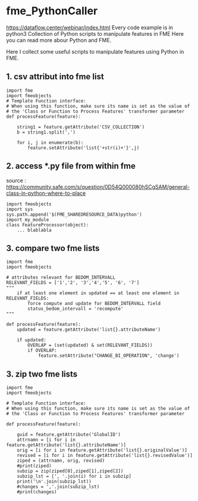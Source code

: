 # fme_PythonCaller
<https://dataflow.center/webinar/index.html>
Every code example is in python3
Collection of Python scripts to manipulate features in FME
Here you can read more abour Python and FME. 

Here I collect some useful scripts to manipulate features using Python in FME.

## 1. csv attribut into fme list
```
import fme
import fmeobjects
# Template Function interface:
# When using this function, make sure its name is set as the value of
# the 'Class or Function to Process Features' transformer parameter
def processFeature(feature):

    string1 = feature.getAttribute('CSV_COLLECTION')
    b = string1.split(',')
    
    for i, j in enumerate(b):
        feature.setAttribute('list{'+str(i)+'}',j)
```
## 2. access *.py file from within fme
source : <https://community.safe.com/s/question/0D54Q000080hSCgSAM/general-class-in-python-where-to-place>
```
import fmeobjects
import sys
sys.path.append('$(FME_SHAREDRESOURCE_DATA)python')
import my_module
class FeatureProcessor(object):
    ... blablabla
```
## 3. compare two fme lists
```
import fme
import fmeobjects

# attributes relevant for BEDOM_INTERVALL
RELEVANT_FIELDS = ['1','2', '3','4','5', '6', '7'] 
"""
    if at least one element in updated == at least one element in RELEVANT_FIELDS:
        force compute and update for BEDOM_INTERVALL field
        status_bedom_intervall = 'recompute'
"""

def processFeature(feature):
    updated = feature.getAttribute('list{}.attributeName')
    
    if updated:
        OVERLAP = (set(updated) & set(RELEVANT_FIELDS))    
        if OVERLAP:
            feature.setAttribute("CHANGE_BI_OPERATION", 'change')
``` 

## 3. zip two fme lists
```
import fme
import fmeobjects

# Template Function interface:
# When using this function, make sure its name is set as the value of
# the 'Class or Function to Process Features' transformer parameter

def processFeature(feature):
    
    guid = feature.getAttribute('GlobalID')
    attrnamn = [i for i in feature.getAttribute('list{}.attributeName')]
    orig = [i for i in feature.getAttribute('list{}.originalValue')]
    revised = [i for i in feature.getAttribute('list{}.revisedValue')]
    ziped = (attrnamn, orig, revised)
    #print(ziped)
    subzip = zip(ziped[0],ziped[1],ziped[2])
    subzip_lst = [', '.join(i) for i in subzip]
    print('\n'.join(subzip_lst))
    #changes = ','.join(subzip_lst)
    #print(changes)
``` 
